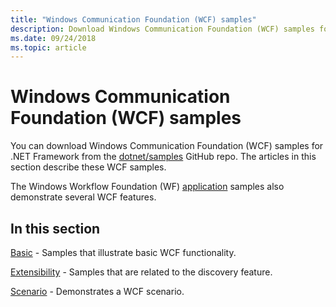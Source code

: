 ```yaml
---
title: "Windows Communication Foundation (WCF) samples"
description: Download Windows Communication Foundation (WCF) samples for .NET Framework. The samples provide instruction on various aspects of WCF.
ms.date: 09/24/2018
ms.topic: article
---
```

# Windows Communication Foundation (WCF) samples

You can download Windows Communication Foundation (WCF) samples for .NET Framework from the [dotnet/samples](https://github.com/dotnet/samples/tree/main/framework/wcf) GitHub repo. The articles in this section describe these WCF samples.

The Windows Workflow Foundation (WF) [application](../../windows-workflow-foundation/samples/application.md) samples also demonstrate several WCF features.

## In this section

[Basic](basic.md) - Samples that illustrate basic WCF functionality.

[Extensibility](extensibility.md) - Samples that are related to the discovery feature.

[Scenario](scenario.md) - Demonstrates a WCF scenario.
